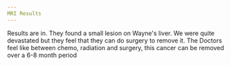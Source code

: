 ```yaml
---
MRI Results 
---
```

Results are in. They found a small lesion on Wayne's liver. We were quite devastated but they feel that they can do surgery to remove it. The Doctors feel like between chemo, radiation and surgery, this cancer can be removed over a 6-8 month period
